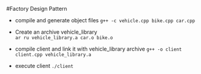 #Factory Design Pattern

* compile and generate object files 
`g++ -c vehicle.cpp bike.cpp car.cpp`

* Create an archive vehicle_library  
`ar ru vehicle_library.a car.o bike.o`

* compile client and link it with vehicle_library archive 
`g++ -o client client.cpp vehicle_library.a`

* execute client 
`./client`
